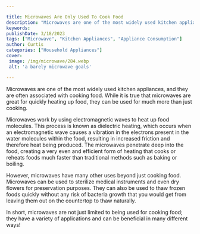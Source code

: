 ```yaml
---

title: Microwaves Are Only Used To Cook Food
description: "Microwaves are one of the most widely used kitchen appliances, and they are often associated with cooking food. While it is true t...learn about it in this post"
keywords: 
publishDate: 3/18/2023
tags: ["Microwave", "Kitchen Appliances", "Appliance Consumption"]
author: Curtis
categories: ["Household Appliances"]
cover: 
 image: /img/microwave/284.webp
 alt: 'a barely microwave goals'

---
```


Microwaves are one of the most widely used kitchen appliances, and they are often associated with cooking food. While it is true that microwaves are great for quickly heating up food, they can be used for much more than just cooking. 

Microwaves work by using electromagnetic waves to heat up food molecules. This process is known as dielectric heating, which occurs when an electromagnetic wave causes a vibration in the electrons present in the water molecules within the food, resulting in increased friction and therefore heat being produced. The microwaves penetrate deep into the food, creating a very even and efficient form of heating that cooks or reheats foods much faster than traditional methods such as baking or boiling. 

However, microwaves have many other uses beyond just cooking food. Microwaves can be used to sterilize medical instruments and even dry flowers for preservation purposes. They can also be used to thaw frozen foods quickly without any risk of bacteria growth that you would get from leaving them out on the countertop to thaw naturally. 

In short, microwaves are not just limited to being used for cooking food; they have a variety of applications and can be beneficial in many different ways!
